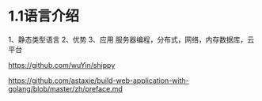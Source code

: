 # 1.1语言介绍

1、静态类型语言
2、优势
3、应用
  服务器编程，分布式，网络，内存数据库，云平台
  
  https://github.com/wuYin/shippy
  
  https://github.com/astaxie/build-web-application-with-golang/blob/master/zh/preface.md